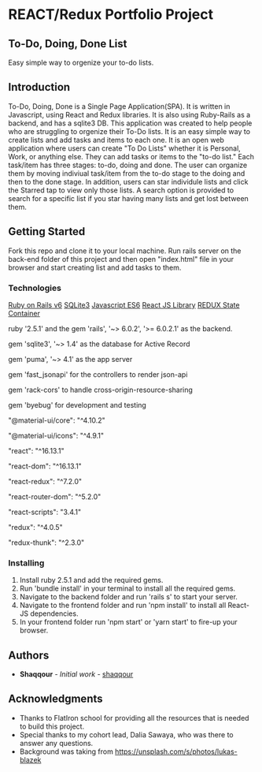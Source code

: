 # REACT/Redux Portfolio Project
## To-Do, Doing, Done List

Easy simple way to orgenize your to-do lists.

## Introduction
To-Do, Doing, Done is a Single Page Application(SPA). It is written in Javascript, using React and Redux libraries. It is also using Ruby-Rails as a backend, and has a sqlite3 DB. This application was created to help people who are struggling to orgenize their To-Do lists. It is an easy simple way to create lists and add tasks and items to each one.
It is an open web application where users can create "To Do Lists" whether it is Personal, Work, or anything else. They can add tasks or items to the "to-do list." Each task/item has three stages: to-do, doing and done. The user can organize them by moving indiviual task/item from the to-do stage to the doing and then to the done stage. In addition, users can star individule lists and click the Starred tap to view only those lists. A search option is provided to search for a specific list if you star having many lists and get lost between them.

## Getting Started

Fork this repo and clone it to your local machine. Run rails server on the back-end folder of this project and then open "index.html" file in your browser and start creating list and add tasks to them.

### Technologies
[Ruby on Rails v6](https://rubyonrails.org/)
[SQLite3](https://www.sqlite.org/index.html)
[Javascript ES6](https://developer.mozilla.org/en-US/docs/Web/JavaScript)
[React JS Library](https://reactjs.org/)
[REDUX State Container](https://redux.js.org/)

ruby '2.5.1' and the gem 'rails', '~> 6.0.2', '>= 6.0.2.1' as the backend.

gem 'sqlite3', '~> 1.4' as the database for Active Record

gem 'puma', '~> 4.1' as the app server

gem 'fast_jsonapi' for the controllers to render json-api

gem 'rack-cors' to handle cross-origin-resource-sharing

gem 'byebug' for development and testing

"@material-ui/core": "^4.10.2"

"@material-ui/icons": "^4.9.1"

"react": "^16.13.1"

"react-dom": "^16.13.1"

"react-redux": "^7.2.0"

"react-router-dom": "^5.2.0"

"react-scripts": "3.4.1"

"redux": "^4.0.5"

"redux-thunk": "^2.3.0"


### Installing
1) Install ruby 2.5.1 and add the required gems.
2) Run 'bundle install' in your terminal to install all the required gems.
3) Navigate to the backend folder and run 'rails s' to start your server.
4) Navigate to the frontend folder and run 'npm install' to install all React-JS dependencies.
5) In your frontend folder run 'npm start' or 'yarn start' to fire-up your browser.

## Authors

* **Shaqqour** - *Initial work* - [shaqqour](https://github.com/shaqqour)

## Acknowledgments

* Thanks to FlatIron school for providing all the resources that is needed to build this project.
* Special thanks to my cohort lead, Dalia Sawaya, who was there to answer any questions.
* Background was taking from https://unsplash.com/s/photos/lukas-blazek